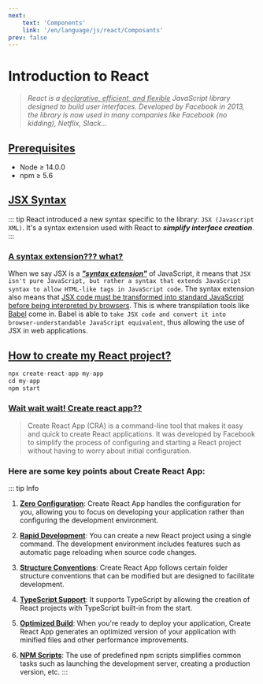 ```yaml
---
next: 
    text: 'Components'
    link: '/en/language/js/react/Composants'
prev: false
---
```

# Introduction to React
>*React is a <u>declarative, efficient, and flexible</u> JavaScript library designed to build user interfaces. Developed by Facebook in 2013, the library is now used in many companies like Facebook (no kidding), Netflix, Slack...*

## <u>Prerequisites</u>

- Node ≥ 14.0.0
- npm ≥ 5.6

## <u>JSX Syntax</u>
::: tip
React introduced a new syntax specific to the library: `JSX (Javascript XML)`. It's a syntax extension used with React to ***simplify interface creation***. 
:::

### <u>A syntax extension??? what?</u>
When we say JSX is a ***<u>"syntax extension"</u>*** of JavaScript, it means that `JSX isn't pure JavaScript, but rather a syntax that extends JavaScript syntax to allow HTML-like tags in JavaScript code`. The syntax extension also means that <u>JSX code must be transformed into standard JavaScript before being interpreted by browsers</u>. This is where transpilation tools like <a href="https://babeljs.io/" target="_blank">Babel</a> come in. Babel is able to `take JSX code and convert it into browser-understandable JavaScript equivalent`, thus allowing the use of JSX in web applications.

## <u>How to create my React project?</u>
```jsx
npx create-react-app my-app
cd my-app
npm start
```

### <u>Wait wait wait! Create react app??</u>
>Create React App (CRA) is a command-line tool that makes it easy and quick to create React applications. It was developed by Facebook to simplify the process of configuring and starting a React project without having to worry about initial configuration.

### Here are some key points about Create React App:
::: tip Info
1. <u>**Zero Configuration**</u>: Create React App handles the configuration for you, allowing you to focus on developing your application rather than configuring the development environment.

2. <u>**Rapid Development**</u>: You can create a new React project using a single command. The development environment includes features such as automatic page reloading when source code changes.

3. <u>**Structure Conventions**</u>: Create React App follows certain folder structure conventions that can be modified but are designed to facilitate development.

4. <u>**TypeScript Support**</u>: It supports TypeScript by allowing the creation of React projects with TypeScript built-in from the start.

5. <u>**Optimized Build**</u>: When you're ready to deploy your application, Create React App generates an optimized version of your application with minified files and other performance improvements.

6. <u>**NPM Scripts**</u>: The use of predefined npm scripts simplifies common tasks such as launching the development server, creating a production version, etc.
::: 